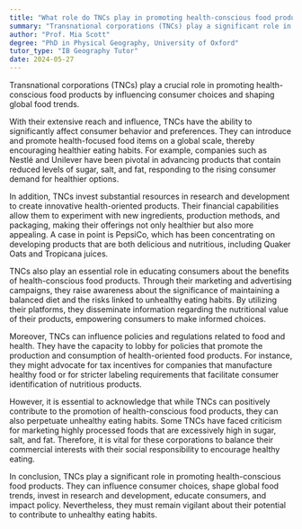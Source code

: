 ```yaml
---
title: "What role do TNCs play in promoting health-conscious food products?"
summary: "Transnational corporations (TNCs) play a significant role in promoting health-conscious food products by influencing consumer choices and shaping global food trends."
author: "Prof. Mia Scott"
degree: "PhD in Physical Geography, University of Oxford"
tutor_type: "IB Geography Tutor"
date: 2024-05-27
---
```


Transnational corporations (TNCs) play a crucial role in promoting health-conscious food products by influencing consumer choices and shaping global food trends.

With their extensive reach and influence, TNCs have the ability to significantly affect consumer behavior and preferences. They can introduce and promote health-focused food items on a global scale, thereby encouraging healthier eating habits. For example, companies such as Nestlé and Unilever have been pivotal in advancing products that contain reduced levels of sugar, salt, and fat, responding to the rising consumer demand for healthier options.

In addition, TNCs invest substantial resources in research and development to create innovative health-oriented products. Their financial capabilities allow them to experiment with new ingredients, production methods, and packaging, making their offerings not only healthier but also more appealing. A case in point is PepsiCo, which has been concentrating on developing products that are both delicious and nutritious, including Quaker Oats and Tropicana juices.

TNCs also play an essential role in educating consumers about the benefits of health-conscious food products. Through their marketing and advertising campaigns, they raise awareness about the significance of maintaining a balanced diet and the risks linked to unhealthy eating habits. By utilizing their platforms, they disseminate information regarding the nutritional value of their products, empowering consumers to make informed choices.

Moreover, TNCs can influence policies and regulations related to food and health. They have the capacity to lobby for policies that promote the production and consumption of health-oriented food products. For instance, they might advocate for tax incentives for companies that manufacture healthy food or for stricter labeling requirements that facilitate consumer identification of nutritious products.

However, it is essential to acknowledge that while TNCs can positively contribute to the promotion of health-conscious food products, they can also perpetuate unhealthy eating habits. Some TNCs have faced criticism for marketing highly processed foods that are excessively high in sugar, salt, and fat. Therefore, it is vital for these corporations to balance their commercial interests with their social responsibility to encourage healthy eating.

In conclusion, TNCs play a significant role in promoting health-conscious food products. They can influence consumer choices, shape global food trends, invest in research and development, educate consumers, and impact policy. Nevertheless, they must remain vigilant about their potential to contribute to unhealthy eating habits.
    
